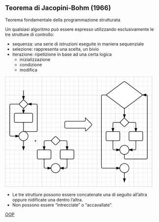 
## Teorema di Jacopini-Bohm (1966)

Teorema fondamentale della programmazione strutturata

Un qualsiasi algoritmo può essere espresso utilizzando esclusivamente le tre strutture di controllo:

* sequenza:  una serie di istruzioni eseguite in maniera sequenziale
* selezione: rappresenta una scelta, un bivio 
* iterazione: ripetizione in base ad una certa logica
    * inizializzazione
    * condizione
    * modifica

![strutture_controllo](img/strutture_controllo.gif)

* Le tre strutture possono essere concatenate una di seguito all’altra oppure nidificate una dentro l’altra.
* Non possono essere “intrecciate” o “accavallate”.


[OOP](005_OOP.md)